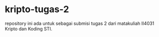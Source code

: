 # kripto-tugas-2
repository ini ada untuk sebagai submisi tugas 2 dari matakuliah II4031 Kripto dan Koding STI.  
